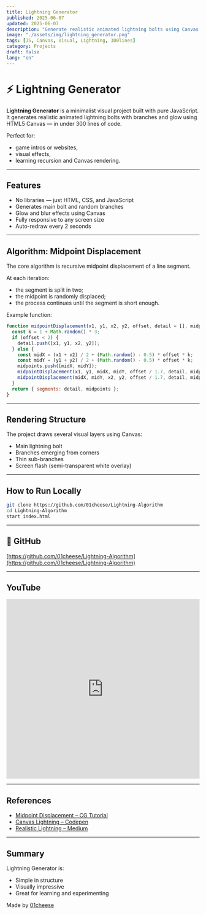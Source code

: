 ```yaml
---
title: Lightning Generator
published: 2025-06-07
updated: 2025-06-07
description: "Generate realistic animated lightning bolts using Canvas and JavaScript"
image: "./assets/img/lightning_generator.png"
tags: [JS, Canvas, Visual, Lightning, 300lines]
category: Projects
draft: false
lang: "en"
---
```


# ⚡ Lightning Generator

**Lightning Generator** is a minimalist visual project built with pure JavaScript. It generates realistic animated lightning bolts with branches and glow using HTML5 Canvas — in under 300 lines of code.

Perfect for:
- game intros or websites,
- visual effects,
- learning recursion and Canvas rendering.

---

## Features

- No libraries — just HTML, CSS, and JavaScript
- Generates main bolt and random branches
- Glow and blur effects using Canvas
- Fully responsive to any screen size
- Auto-redraw every 2 seconds

---

## Algorithm: Midpoint Displacement

The core algorithm is recursive midpoint displacement of a line segment.

At each iteration:
- the segment is split in two;
- the midpoint is randomly displaced;
- the process continues until the segment is short enough.

Example function:

```js
function midpointDisplacement(x1, y1, x2, y2, offset, detail = [], midpoints = []) {
  const k = 1 + Math.random() * 3;
  if (offset < 2) {
    detail.push([x1, y1, x2, y2]);
  } else {
    const midX = (x1 + x2) / 2 + (Math.random() - 0.5) * offset * k;
    const midY = (y1 + y2) / 2 + (Math.random() - 0.5) * offset * k;
    midpoints.push([midX, midY]);
    midpointDisplacement(x1, y1, midX, midY, offset / 1.7, detail, midpoints);
    midpointDisplacement(midX, midY, x2, y2, offset / 1.7, detail, midpoints);
  }
  return { segments: detail, midpoints };
}
```

---

## Rendering Structure

The project draws several visual layers using Canvas:

- Main lightning bolt
- Branches emerging from corners
- Thin sub-branches
- Screen flash (semi-transparent white overlay)

---

## How to Run Locally

```bash
git clone https://github.com/01cheese/Lightning-Algorithm
cd Lightning-Algorithm
start index.html
```

---

## 🔗 GitHub

[https://github.com/01cheese/Lightning-Algorithm](https://github.com/01cheese/Lightning-Algorithm)

---

## YouTube

<iframe width="100%" height="468" src="https://www.youtube.com/embed/KT4_vYQYe8Y?si=CuvciLxvi1lzXBHN" title="Lightning Generator" frameborder="0" allow="accelerometer; autoplay; clipboard-write; encrypted-media; gyroscope; picture-in-picture; web-share" referrerpolicy="strict-origin-when-cross-origin" allowfullscreen></iframe>

---

## References

- [Midpoint Displacement – CG Tutorial](https://lodev.org/cgtutor/randomnoise.html)
- [Canvas Lightning – Codepen](https://codepen.io/joeyhoer/full/poqzxGg)
- [Realistic Lightning – Medium](https://medium.com/@justinlloyd/realistic-lightning-in-html5-canvas-8430ecf5005d)

---

## Summary

Lightning Generator is:

- Simple in structure
- Visually impressive
- Great for learning and experimenting

Made by [01cheese](https://github.com/01cheese)
